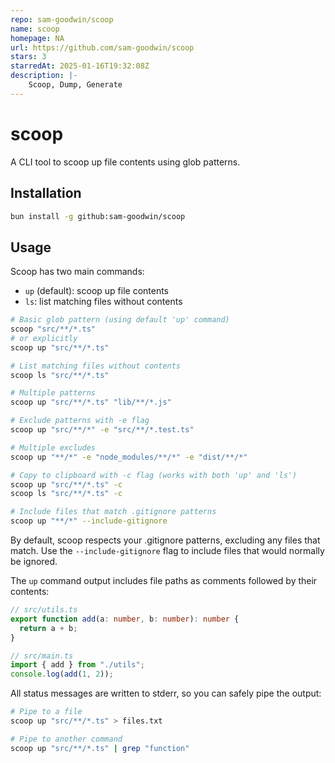 ```yaml
---
repo: sam-goodwin/scoop
name: scoop
homepage: NA
url: https://github.com/sam-goodwin/scoop
stars: 3
starredAt: 2025-01-16T19:32:08Z
description: |-
    Scoop, Dump, Generate
---
```


# scoop

A CLI tool to scoop up file contents using glob patterns.

## Installation

```bash
bun install -g github:sam-goodwin/scoop
```

## Usage

Scoop has two main commands:

- `up` (default): scoop up file contents
- `ls`: list matching files without contents

```bash
# Basic glob pattern (using default 'up' command)
scoop "src/**/*.ts"
# or explicitly
scoop up "src/**/*.ts"

# List matching files without contents
scoop ls "src/**/*.ts"

# Multiple patterns
scoop up "src/**/*.ts" "lib/**/*.js"

# Exclude patterns with -e flag
scoop up "src/**/*" -e "src/**/*.test.ts"

# Multiple excludes
scoop up "**/*" -e "node_modules/**/*" -e "dist/**/*"

# Copy to clipboard with -c flag (works with both 'up' and 'ls')
scoop up "src/**/*.ts" -c
scoop ls "src/**/*.ts" -c

# Include files that match .gitignore patterns
scoop up "**/*" --include-gitignore
```

By default, scoop respects your .gitignore patterns, excluding any files that match. Use the `--include-gitignore` flag to include files that would normally be ignored.

The `up` command output includes file paths as comments followed by their contents:

```ts
// src/utils.ts
export function add(a: number, b: number): number {
  return a + b;
}

// src/main.ts
import { add } from "./utils";
console.log(add(1, 2));
```

All status messages are written to stderr, so you can safely pipe the output:

```bash
# Pipe to a file
scoop up "src/**/*.ts" > files.txt

# Pipe to another command
scoop up "src/**/*.ts" | grep "function"
```

